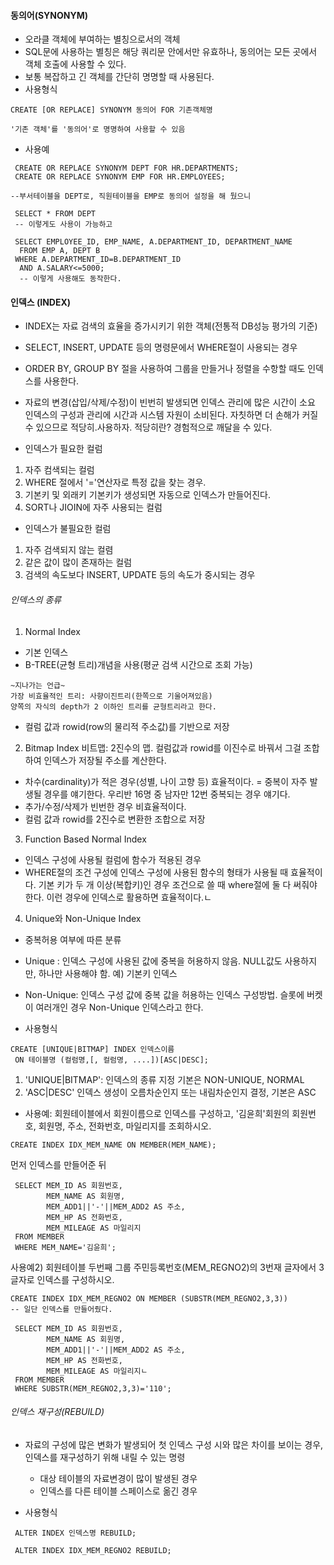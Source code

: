 #### 동의어(SYNONYM)
- 오라클 객체에 부여하는 별칭으로서의 객체
- SQL문에 사용하는 별칭은 해당 쿼리문 안에서만 유효하나, 동의어는 모든 곳에서 객체 호출에 사용할 수 있다.
- 보통 복잡하고 긴 객체를 간단히 명명할 때 사용된다.
- 사용형식
```
CREATE [OR REPLACE] SYNONYM 동의어 FOR 기존객체명
```
	'기존 객체'를 '동의어'로 명명하여 사용할 수 있음

-  사용예
```
 CREATE OR REPLACE SYNONYM DEPT FOR HR.DEPARTMENTS;
 CREATE OR REPLACE SYNONYM EMP FOR HR.EMPLOYEES;

--부서테이블을 DEPT로, 직원테이블을 EMP로 동의어 설정을 해 뒀으니

 SELECT * FROM DEPT
 -- 이렇게도 사용이 가능하고
 
 SELECT EMPLOYEE_ID, EMP_NAME, A.DEPARTMENT_ID, DEPARTMENT_NAME
  FROM EMP A, DEPT B
 WHERE A.DEPARTMENT_ID=B.DEPARTMENT_ID
  AND A.SALARY<=5000;
  -- 이렇게 사용해도 동작한다.
```

  
#### 인덱스 (INDEX) 
- INDEX는 자료 검색의 효율을 증가시키기 위한 객체(전통적 DB성능 평가의 기준)
- SELECT, INSERT, UPDATE 등의 명령문에서  WHERE절이 사용되는 경우
- ORDER BY, GROUP BY 절을 사용하여 그룹을 만들거나 정렬을 수항할 때도 인덱스를 사용한다.

- 자료의 변경(삽입/삭제/수정)이 빈번히 발생되면 인덱스 관리에 많은 시간이 소요
	인덱스의 구성과 관리에 시간과 시스템 자원이 소비된다.
	자칫하면 더 손해가 커질 수 있으므로 적당히.사용하자.
	적당히란? 경험적으로 깨달을 수 있다.

-  인덱스가 필요한 컬럼
 1) 자주 컴색되는 컬럼
 2) WHERE 절에서 '='연산자로 특정 값을 찾는 경우. 
 3) 기본키 및 외래키
	 기본키가 생성되면 자동으로 인덱스가 만들어진다.
 4) SORT나 JIOIN에 자주 사용되는 컬럼
 
- 인덱스가 불필요한 컬럼
1) 자주 검색되지 않는 컬렴
2) 같은 값이 많이 존재하는 컬럼
3) 검색의 속도보다 INSERT, UPDATE 등의 속도가 중시되는 경우

###### 인덱스의 종류
1. Normal Index
- 기본 인덱스
- B-TREE(균형 트리)개념을 사용(평균 검색 시간으로 조회 가능)
```
~지나가는 언급~
가장 비효율적인 트리: 사향이진트리(한쪽으로 기울어져있음)
양쪽의 자식의 depth가 2 이하인 트리를 균형트리라고 한다.
```
- 컬럼 값과 rowid(row의 물리적 주소값)를 기반으로 저장

2. Bitmap Index
	비트맵: 2진수의 맵. 컬럼값과 rowid를 이진수로 바꿔서 그걸 조합하여 인덱스가 저장될 주소를 계산한다.
- 차수(cardinality)가 적은 경우(성별, 나이 고향 등) 효율적이다.
	= 중복이 자주 발생될 경우를 얘기한다. 우리반 16명 중 남자만 12번 중복되는 경우 얘기다.
- 추가/수정/삭제가 빈번한 경우 비효율적이다.
- 컬럼 값과 rowid를 2진수로 변환한 조합으로 저장

3. Function Based Normal Index
- 인덱스 구성에 사용될 컬럼에 함수가 적용된 경우
- WHERE절의 조건 구성에 인덱스 구성에 사용된 함수의 형태가 사용될 때 효율적이다.
	기본 키가 두 개 이상(복합키)인 경우 조건으로 쓸 때 where절에 둘 다 써줘야 한다. 이런 경우에 인덱스로 활용하면 효율적이다.ㄴ

4. Unique와 Non-Unique Index
- 중복허용 여부에 따른 분류
- Unique : 인덱스 구성에 사용된 값에 중복을 허용하지 않음. NULL값도 사용하지만, 하나만 사용해야 함.
	예) 기본키 인덱스
- Non-Unique: 인덱스 구성 값에 중복 값을 허용하는 인덱스 구성방법.
	슬롯에 버켓이 여러개인 경우 Non-Unique 인덱스라고 한다.

-  사용형식
```
CREATE [UNIQUE|BITMAP] INDEX 인덱스이름
 ON 테이블명 (컬럼명,[, 컬럼명, ....])[ASC|DESC];
```
1) 'UNIQUE|BITMAP': 인덱스의 종류 지정 기본은 NON-UNIQUE, NORMAL 
2)  'ASC|DESC' 인덱스 생성이 오름차순인지 또는 내림차순인지 결정, 기본은 ASC

-  사용예: 회원테이블에서 회원이름으로 인덱스를 구성하고, '김윤희'회원의 회원번호, 회원명, 주소, 전화번호, 마일리지를 조회하시오.

```
CREATE INDEX IDX_MEM_NAME ON MEMBER(MEM_NAME);
```
먼저 인덱스를 만들어준 뒤

```
 SELECT MEM_ID AS 회원번호,
        MEM_NAME AS 회원명,
        MEM_ADD1||'-'||MEM_ADD2 AS 주소,
        MEM_HP AS 전화번호,
        MEM_MILEAGE AS 마일리지
 FROM MEMBER
 WHERE MEM_NAME='김윤희';

```
 
사용예2) 회원테이블 두번째 그룹 주민등록번호(MEM_REGNO2)의 3번재 글자에서 3글자로 인덱스를 구성하시오.
```
CREATE INDEX IDX_MEM_REGNO2 ON MEMBER (SUBSTR(MEM_REGNO2,3,3))
-- 일단 인덱스를 만들어줬다.

 SELECT MEM_ID AS 회원번호,
        MEM_NAME AS 회원명,
        MEM_ADD1||'-'||MEM_ADD2 AS 주소,
        MEM_HP AS 전화번호,
        MEM_MILEAGE AS 마일리지ㄴ
 FROM MEMBER
 WHERE SUBSTR(MEM_REGNO2,3,3)='110';
```

###### 인덱스 재구성(REBUILD)
-  자료의 구성에 많은 변화가 발생되어 첫 인덱스 구성 시와 많은 차이를 보이는 경우,  인덱스를 재구성하기 위해 내릴 수 있는 명령
	-  대상 테이블의 자료변경이 많이 발생된 경우
	-  인덱스를 다른 테이블 스페이스로 옮긴 경우


-  사용형식
```
 ALTER INDEX 인덱스명 REBUILD;
 
 ALTER INDEX IDX_MEM_REGNO2 REBUILD;
```
